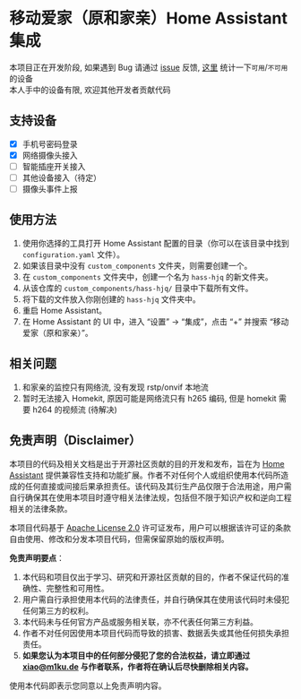 # 移动爱家（原和家亲）Home Assistant 集成

本项目正在开发阶段, 如果遇到 Bug 请通过 [issue](https://github.com/XiaoMiku01/hass-hjq/issues) 反馈, [这里](https://github.com/XiaoMiku01/hass-hjq/issues/3) 统计一下`可用`/`不可用`的设备  
本人手中的设备有限, 欢迎其他开发者贡献代码  

## 支持设备

-   [x] 手机号密码登录
-   [x] 网络摄像头接入
-   [ ] 智能插座开关接入
-   [ ] 其他设备接入（待定）
-   [ ] 摄像头事件上报

## 使用方法

1. 使用你选择的工具打开 Home Assistant 配置的目录（你可以在该目录中找到 `configuration.yaml` 文件）。
2. 如果该目录中没有 `custom_components` 文件夹，则需要创建一个。
3. 在 `custom_components` 文件夹中，创建一个名为 `hass-hjq` 的新文件夹。
4. 从该仓库的 `custom_components/hass-hjq/` 目录中下载所有文件。
5. 将下载的文件放入你刚创建的 `hass-hjq` 文件夹中。
6. 重启 Home Assistant。
7. 在 Home Assistant 的 UI 中，进入 “设置” -> “集成”，点击 “+” 并搜索 “移动爱家（原和家亲）”。

## 相关问题

1. 和家亲的监控只有网络流, 没有发现 rstp/onvif 本地流
2. 暂时无法接入 Homekit, 原因可能是网络流只有 h265 编码, 但是 homekit 需要 h264 的视频流 (待解决)  


## 免责声明（Disclaimer）

本项目的代码及相关文档是出于开源社区贡献的目的开发和发布，旨在为 [Home Assistant](https://github.com/home-assistant) 提供兼容性支持和功能扩展。作者不对任何个人或组织使用本代码所造成的任何直接或间接后果承担责任。该代码及其衍生产品仅限于合法用途，用户需自行确保其在使用本项目时遵守相关法律法规，包括但不限于知识产权和逆向工程相关的法律条款。

本项目代码基于 [Apache License 2.0](./LICENSE) 许可证发布，用户可以根据该许可证的条款自由使用、修改和分发本项目代码，但需保留原始的版权声明。

**免责声明要点**：

1. 本代码和项目仅出于学习、研究和开源社区贡献的目的，作者不保证代码的准确性、完整性和可用性。
2. 用户需自行承担使用本代码的法律责任，并自行确保其在使用该代码时未侵犯任何第三方的权利。
3. 本代码未与任何官方产品或服务相关联，亦不代表任何第三方利益。
4. 作者不对任何因使用本项目代码而导致的损害、数据丢失或其他任何损失承担责任。
5. **如果您认为本项目中的任何部分侵犯了您的合法权益，请立即通过 <xiao@m1ku.de> 与作者联系，作者将在确认后尽快删除相关内容。**

使用本代码即表示您同意以上免责声明内容。
